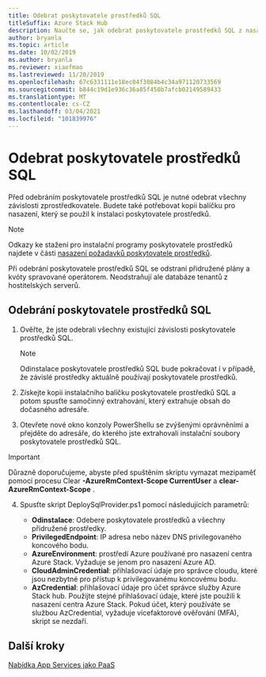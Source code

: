 ```yaml
---
title: Odebrat poskytovatele prostředků SQL
titleSuffix: Azure Stack Hub
description: Naučte se, jak odebrat poskytovatele prostředků SQL z nasazení centra Azure Stack.
author: bryanla
ms.topic: article
ms.date: 10/02/2019
ms.author: bryanla
ms.reviewer: xiaofmao
ms.lastreviewed: 11/20/2019
ms.openlocfilehash: 67c6331111e18ec04f3084b4c34a971120733569
ms.sourcegitcommit: b844c19d1e936c36a85f450b7afcb02149589433
ms.translationtype: MT
ms.contentlocale: cs-CZ
ms.lasthandoff: 03/04/2021
ms.locfileid: "101839976"
---
```

# <a name="remove-the-sql-resource-provider"></a>Odebrat poskytovatele prostředků SQL

Před odebráním poskytovatele prostředků SQL je nutné odebrat všechny závislosti zprostředkovatele. Budete také potřebovat kopii balíčku pro nasazení, který se použil k instalaci poskytovatele prostředků.

> [!NOTE]
> Odkazy ke stažení pro instalační programy poskytovatele prostředků najdete v části [nasazení požadavků poskytovatele prostředků](./azure-stack-sql-resource-provider-deploy.md#prerequisites).

Při odebrání poskytovatele prostředků SQL se odstraní přidružené plány a kvóty spravované operátorem. Neodstraňují ale databáze tenantů z hostitelských serverů.

## <a name="to-remove-the-sql-resource-provider"></a>Odebrání poskytovatele prostředků SQL

1. Ověřte, že jste odebrali všechny existující závislosti poskytovatele prostředků SQL.

   > [!NOTE]
   > Odinstalace poskytovatele prostředků SQL bude pokračovat i v případě, že závislé prostředky aktuálně používají poskytovatele prostředků.
  
2. Získejte kopii instalačního balíčku poskytovatele prostředků SQL a potom spusťte samočinný extrahování, který extrahuje obsah do dočasného adresáře.

3. Otevřete nové okno konzoly PowerShellu se zvýšenými oprávněními a přejděte do adresáře, do kterého jste extrahovali instalační soubory poskytovatele prostředků SQL.

> [!IMPORTANT]
> Důrazně doporučujeme, abyste před spuštěním skriptu vymazat mezipaměť pomocí procesu Clear **-AzureRmContext-Scope CurrentUser** a **clear-AzureRmContext-Scope** .


4. Spusťte skript DeploySqlProvider.ps1 pomocí následujících parametrů:

    * **Odinstalace**: Odebere poskytovatele prostředků a všechny přidružené prostředky.
    * **PrivilegedEndpoint**: IP adresa nebo název DNS privilegovaného koncového bodu.
    * **AzureEnvironment**: prostředí Azure používané pro nasazení centra Azure Stack. Vyžaduje se jenom pro nasazení Azure AD.
    * **CloudAdminCredential**: přihlašovací údaje pro správce cloudu, které jsou nezbytné pro přístup k privilegovanému koncovému bodu.
    * **AzCredential**: přihlašovací údaje pro účet správce služby Azure Stack hub. Použijte stejné přihlašovací údaje, které jste použili k nasazení centra Azure Stack. Pokud účet, který používáte se službou AzCredential, vyžaduje vícefaktorové ověřování (MFA), skript se nezdaří.

## <a name="next-steps"></a>Další kroky

[Nabídka App Services jako PaaS](azure-stack-app-service-overview.md)
